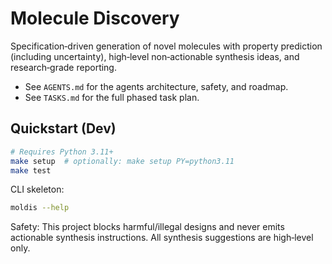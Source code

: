 # Molecule Discovery

Specification‑driven generation of novel molecules with property prediction (including uncertainty), high‑level non‑actionable synthesis ideas, and research‑grade reporting.

- See `AGENTS.md` for the agents architecture, safety, and roadmap.
- See `TASKS.md` for the full phased task plan.

## Quickstart (Dev)

```bash
# Requires Python 3.11+
make setup  # optionally: make setup PY=python3.11
make test
```

CLI skeleton:

```bash
moldis --help
```

Safety: This project blocks harmful/illegal designs and never emits actionable synthesis instructions. All synthesis suggestions are high‑level only.
